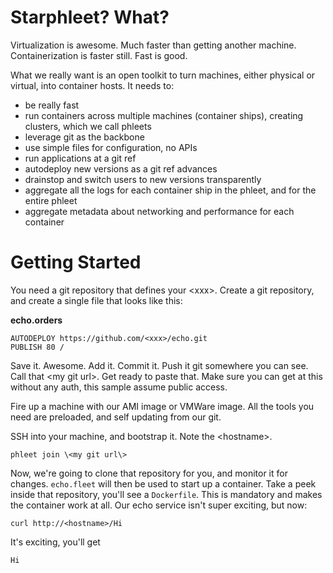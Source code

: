 # Starphleet? What?
Virtualization is awesome. Much faster than getting another machine.
Containerization is faster still. Fast is good.

What we really want is an open toolkit to turn machines, either physical
or virtual, into container hosts. It needs to:

* be really fast
* run containers across multiple machines (container ships), creating
  clusters, which we call phleets
* leverage git as the backbone
* use simple files for configuration, no APIs
* run applications at a git ref
* autodeploy new versions as a git ref advances
* drainstop and switch users to new versions transparently
* aggregate all the logs for each container ship in the phleet, and for
  the entire phleet
* aggregate metadata about networking and performance for each container

# Getting Started
You need a git repository that defines your \<xxx\>. Create a git
repository, and create a single file that looks like this:

**echo.orders**
```
AUTODEPLOY https://github.com/<xxx>/echo.git
PUBLISH 80 /
```

Save it. Awesome. Add it. Commit it. Push it git somewhere you can see.
Call that \<my git url\>. Get ready to paste that. Make sure you can get
at this without any auth, this sample assume public access.

Fire up a machine with our AMI image or VMWare image. All the tools you
need are preloaded, and self updating from our git.

SSH into your machine, and bootstrap it. Note the \<hostname\>.

```
phleet join \<my git url\>
```

Now, we're going to clone that repository for you, and monitor it for
changes. `echo.fleet` will then be used to start up a container. Take a
peek inside that repository, you'll see a `Dockerfile`. This is
mandatory and makes the container work at all. Our echo service isn't
super exciting, but now:

```
curl http://<hostname>/Hi
```

It's exciting, you'll get
```
Hi
```
